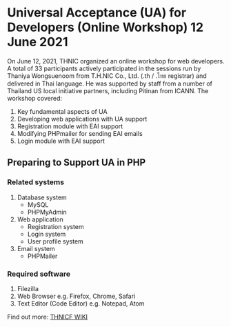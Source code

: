 # Universal Acceptance (UA) for Developers (Online Workshop) 12 June 2021
On June 12, 2021, THNIC organized an online workshop for web developers. A total of 33 participants actively participated in the sessions run by Thaniya Wongsuenoom from T.H.NIC Co., Ltd. (.th / .ไทย registrar) and delivered in Thai language. He was supported by staff from a number of Thailand US local initiative partners, including Pitinan from ICANN. The workshop covered:

1. Key fundamental aspects of UA
2. Developing web applications with UA support
3. Registration module with EAI support
4. Modifying PHPmailer for sending EAI emails
5. Login module with EAI support

## Preparing to Support UA in PHP

### Related systems
1. Database system
   * MySQL
   * PHPMyAdmin
2. Web application
   * Registration system
   * Login system
   * User profile system
3. Email system
   * PHPMailer

### Required software
1. Filezilla
2. Web Browser e.g. Firefox, Chrome, Safari
3. Text Editor (Code Editor) e.g. Notepad, Atom

Find out more: [THNICF WIKI](https://wiki.thnic.or.th/th/%E0%B8%84%E0%B8%B9%E0%B9%88%E0%B8%A1%E0%B8%B7%E0%B8%AD%E0%B8%81%E0%B8%B2%E0%B8%A3%E0%B8%9E%E0%B8%B1%E0%B8%92%E0%B8%99%E0%B8%B2%E0%B8%8B%E0%B8%AD%E0%B8%9F%E0%B8%95%E0%B9%8C%E0%B9%81%E0%B8%A7%E0%B8%A3%E0%B9%8C%E0%B8%9A%E0%B8%99%E0%B9%80%E0%B8%A7%E0%B9%87%E0%B8%9A%E0%B8%9A%E0%B8%A3%E0%B8%B2%E0%B8%A7%E0%B8%8B%E0%B9%8C%E0%B9%80%E0%B8%8B%E0%B8%AD%E0%B8%A3%E0%B9%8C%E0%B9%83%E0%B8%AB%E0%B9%89%E0%B8%A3%E0%B8%AD%E0%B8%87%E0%B8%A3%E0%B8%B1%E0%B8%9A_UA_%E0%B8%94%E0%B9%89%E0%B8%A7%E0%B8%A2%E0%B8%A0%E0%B8%B2%E0%B8%A9%E0%B8%B2_PHP/en)
